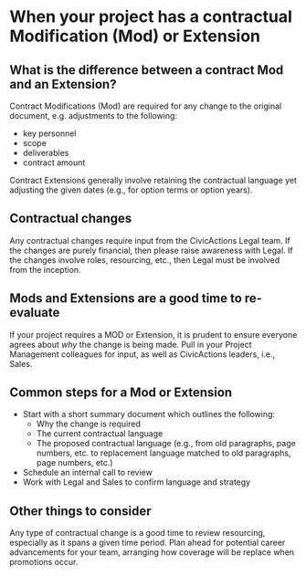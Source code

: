 # When your project has a contractual Modification (Mod) or Extension

## What is the difference between a contract Mod and an Extension?

Contract Modifications (Mod) are required for any change to the original document, e.g. adjustments to the following:

-   key personnel
-   scope
-   deliverables
-   contract amount

Contract Extensions generally involve retaining the contractual language yet adjusting the given dates (e.g., for option terms or option years).

## Contractual changes

Any contractual changes require input from the CivicActions Legal team. If the changes are purely financial, then please raise awareness with Legal. If the changes involve roles, resourcing, etc., then Legal must be involved from the inception.

## Mods and Extensions are a good time to re-evaluate

If your project requires a MOD or Extension, it is prudent to ensure everyone agrees about <i>why</i> the change is being made. Pull in your Project Management colleagues for input, as well as CivicActions leaders, i.e., Sales.

## Common steps for a Mod or Extension

-   Start with a short summary document which outlines the following:
    -   Why the change is required
    -   The current contractual language
    -   The proposed contractual language (e.g., from old paragraphs, page numbers, etc. to replacement language matched to old paragraphs, page numbers, etc.)
-   Schedule an internal call to review
-   Work with Legal and Sales to confirm language and strategy

## Other things to consider

Any type of contractual change is a good time to review resourcing, especially as it spans a given time period. Plan ahead for potential career advancements for your team, arranging how coverage will be replace when promotions occur.
